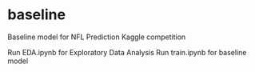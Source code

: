 # baseline
Baseline model for NFL Prediction Kaggle competition

Run EDA.ipynb for Exploratory Data Analysis
Run train.ipynb for baseline model